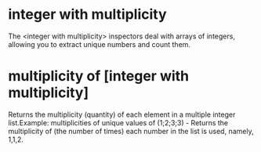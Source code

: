 # integer with multiplicity

The &lt;integer with multiplicity&gt; inspectors deal with arrays of integers, allowing you to extract unique numbers and count them.

# multiplicity of [integer with multiplicity]

Returns the multiplicity (quantity) of each element in a multiple integer list.Example: multiplicities of unique values of (1;2;3;3) - Returns the multiplicity of (the number of times) each number in the list is used, namely, 1,1,2.
